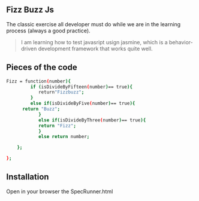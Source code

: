 Fizz Buzz Js
-------------

The classic exercise all developer must do while we are in the learning process (always a good practice).

> I am learning how to test javasript usign jasmine, which is a behavior-driven development framework that works quite well.

Pieces of the code
------------------

```sh
Fizz = function(number){
		 if (isDivideByFifteen(number)== true){
		 	return"Fizzbuzz";
		 }
		 else if(isDivideByFive(number)== true){
      return "Buzz";
			}
			else if(isDivideByThree(number)== true){
			return "Fizz";
			}
			else return number;

	};

};
```
Installation
-----------
Open in your browser the SpecRunner.html
